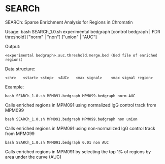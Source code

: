 # SEARCh
SEARCh: Sparse Enrichment Analysis for Regions in Chromatin

Usage: bash SEARCh_1.0.sh experimental bedgraph [control bedgraph | FDR threshold] ["norm" | "non"] ["union" | "AUC"]
	
Output:

	<experimental bedgraph>.auc.threshold.merge.bed (Bed file of enriched regions)
Data structure: 
	
	<chr>	<start>	<stop>	<AUC>	<max signal>	<max signal region>

Example:

	bash SEARCh_1.0.sh MPM091.bedgraph MPM099.bedgraph norm AUC
Calls enriched regions in MPM091 using normalized IgG control track from MPM099
	
	bash SEARCh_1.0.sh MPM091.bedgraph MPM099.bedgraph non union
Calls enriched regions in MPM091 using non-normalized IgG control track from MPM099 

	bash SEARCh_1.0.sh MPM091.bedgraph 0.01 non AUC
Calls enriched regions in MPM091 by selecting the top 1% of regions by area under the curve (AUC)
